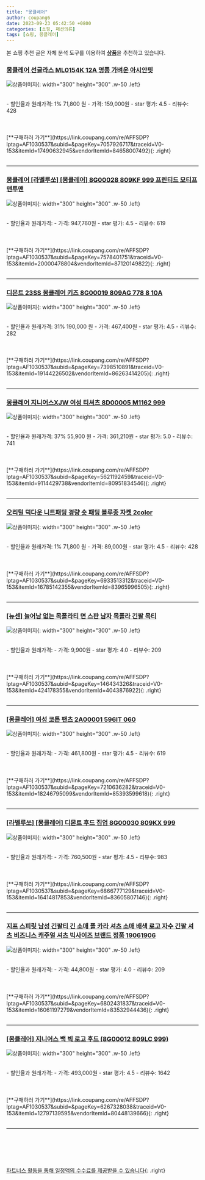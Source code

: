 ```yaml
---
title: "몽클레어"
author: coupang6
date: 2023-09-23 05:42:50 +0800
categories: [쇼핑, 패션의류]
tags: [쇼핑, 몽클레어]
---
```


본 쇼핑 추천 글은 자체 분석 도구를 이용하여 [**상품**](https://link.coupang.com/a/bao1ui)을 추천하고 있습니다.

### [몽클레어 선글라스 ML0154K 12A 명품 가벼운 아시안핏](https://link.coupang.com/re/AFFSDP?lptag=AF1030537&subid=&pageKey=7057926717&traceid=V0-153&itemId=17490632945&vendorItemId=84658007492)

![상품이미지](https://thumbnail8.coupangcdn.com/thumbnails/remote/230x230ex/image/vendor_inventory/3578/fd8102f42692c710b0b4cb49a0ec85310bf3ba1700539b7398a2b47c0915.jpg){: width="300" height="300" .w-50 .left}


<br>
- 할인율과 원래가격: 1%  71,800   원
- 가격: 159,000원
- star 평가: 4.5
- 리뷰수: 428
<br>
<br>
<br>
<br>
[**구매하러 가기**](https://link.coupang.com/re/AFFSDP?lptag=AF1030537&subid=&pageKey=7057926717&traceid=V0-153&itemId=17490632945&vendorItemId=84658007492){: .right}
<br>
<br>

---

### [몽클레어 [라벨루쏘] [몽클레어] 8G00028 809KF 999 프린티드 모티프 맨투맨](https://link.coupang.com/re/AFFSDP?lptag=AF1030537&subid=&pageKey=7578401751&traceid=V0-153&itemId=20000478804&vendorItemId=87120149822)

![상품이미지](https://thumbnail6.coupangcdn.com/thumbnails/remote/230x230ex/image/vendor_inventory/183a/ddaa78b14401acd743eeed53127fe1a024cee7bd0151f714991e78a18a57.jpg){: width="300" height="300" .w-50 .left}


<br>
- 할인율과 원래가격: 
- 가격: 947,760원
- star 평가: 4.5
- 리뷰수: 619
<br>
<br>
<br>
<br>
[**구매하러 가기**](https://link.coupang.com/re/AFFSDP?lptag=AF1030537&subid=&pageKey=7578401751&traceid=V0-153&itemId=20000478804&vendorItemId=87120149822){: .right}
<br>
<br>

---

### [디몬트 23SS 몽클레어 키즈 8G00019 809AG 778 8 10A](https://link.coupang.com/re/AFFSDP?lptag=AF1030537&subid=&pageKey=7398510891&traceid=V0-153&itemId=19144226502&vendorItemId=86263414205)

![상품이미지](https://thumbnail9.coupangcdn.com/thumbnails/remote/230x230ex/image/vendor_inventory/ab78/4c2e748a0d8ebd7032f0faeb0e4fb75a27a460d651e0ea36f7c6cd558b84.jpg){: width="300" height="300" .w-50 .left}


<br>
- 할인율과 원래가격: 31%  190,000   원
- 가격: 467,400원
- star 평가: 4.5
- 리뷰수: 282
<br>
<br>
<br>
<br>
[**구매하러 가기**](https://link.coupang.com/re/AFFSDP?lptag=AF1030537&subid=&pageKey=7398510891&traceid=V0-153&itemId=19144226502&vendorItemId=86263414205){: .right}
<br>
<br>

---

### [몽클레어 지니어스XJW 여성 티셔츠 8D00005 M1162 999](https://link.coupang.com/re/AFFSDP?lptag=AF1030537&subid=&pageKey=5621192459&traceid=V0-153&itemId=9114429738&vendorItemId=80951834546)

![상품이미지](https://thumbnail6.coupangcdn.com/thumbnails/remote/230x230ex/image/vendor_inventory/b08f/82bf2deac23dd4f19769f421767fbaabcf189245c23e1a41ae03314f3379.jpg){: width="300" height="300" .w-50 .left}


<br>
- 할인율과 원래가격: 37%  55,900   원
- 가격: 361,210원
- star 평가: 5.0
- 리뷰수: 741
<br>
<br>
<br>
<br>
[**구매하러 가기**](https://link.coupang.com/re/AFFSDP?lptag=AF1030537&subid=&pageKey=5621192459&traceid=V0-153&itemId=9114429738&vendorItemId=80951834546){: .right}
<br>
<br>

---

### [오리털 덕다운 니트패딩 경량 숏 패딩 블루종 자켓 2color](https://link.coupang.com/re/AFFSDP?lptag=AF1030537&subid=&pageKey=6933513312&traceid=V0-153&itemId=16785142355&vendorItemId=83965996505)

![상품이미지](https://thumbnail9.coupangcdn.com/thumbnails/remote/230x230ex/image/vendor_inventory/9d33/66e050c5fdf16927d22bde49fcac544798048fa3f68b921d0eb513a2d62c.jpeg){: width="300" height="300" .w-50 .left}


<br>
- 할인율과 원래가격: 1%  71,800   원
- 가격: 89,000원
- star 평가: 4.5
- 리뷰수: 428
<br>
<br>
<br>
<br>
[**구매하러 가기**](https://link.coupang.com/re/AFFSDP?lptag=AF1030537&subid=&pageKey=6933513312&traceid=V0-153&itemId=16785142355&vendorItemId=83965996505){: .right}
<br>
<br>

---

### [[뉴센] 늘어남 없는 목폴라티 면 스판 남자 목폴라 긴팔 목티](https://link.coupang.com/re/AFFSDP?lptag=AF1030537&subid=&pageKey=146434326&traceid=V0-153&itemId=424178355&vendorItemId=4043876922)

![상품이미지](https://thumbnail10.coupangcdn.com/thumbnails/remote/230x230ex/image/vendor_inventory/bb26/585cce96d21b172cee44f225e2434cdc9955cd969a2a02a3dae13b061b6f.jpg){: width="300" height="300" .w-50 .left}


<br>
- 할인율과 원래가격: 
- 가격: 9,900원
- star 평가: 4.0
- 리뷰수: 209
<br>
<br>
<br>
<br>
[**구매하러 가기**](https://link.coupang.com/re/AFFSDP?lptag=AF1030537&subid=&pageKey=146434326&traceid=V0-153&itemId=424178355&vendorItemId=4043876922){: .right}
<br>
<br>

---

### [[몽클레어] 여성 코튼 팬츠 2A00001 596IT 060](https://link.coupang.com/re/AFFSDP?lptag=AF1030537&subid=&pageKey=7210636282&traceid=V0-153&itemId=18246795099&vendorItemId=85393599618)

![상품이미지](https://thumbnail9.coupangcdn.com/thumbnails/remote/230x230ex/image/vendor_inventory/5db9/8de13c29fe6763e17a0f6767d3cea5faf499c967812c4ad9ac133666068e.jpg){: width="300" height="300" .w-50 .left}


<br>
- 할인율과 원래가격: 
- 가격: 461,800원
- star 평가: 4.5
- 리뷰수: 619
<br>
<br>
<br>
<br>
[**구매하러 가기**](https://link.coupang.com/re/AFFSDP?lptag=AF1030537&subid=&pageKey=7210636282&traceid=V0-153&itemId=18246795099&vendorItemId=85393599618){: .right}
<br>
<br>

---

### [[라벨루쏘] [몽클레어] 디몬트 후드 집업 8G00030 809KX 999](https://link.coupang.com/re/AFFSDP?lptag=AF1030537&subid=&pageKey=6866777129&traceid=V0-153&itemId=16414817853&vendorItemId=83605807146)

![상품이미지](https://thumbnail8.coupangcdn.com/thumbnails/remote/230x230ex/image/vendor_inventory/4ece/f3150f67fb576586e92f330cf45ac9575ba1dd9aa6e88a0ff3406f63771d.jpg){: width="300" height="300" .w-50 .left}


<br>
- 할인율과 원래가격: 
- 가격: 760,500원
- star 평가: 4.5
- 리뷰수: 983
<br>
<br>
<br>
<br>
[**구매하러 가기**](https://link.coupang.com/re/AFFSDP?lptag=AF1030537&subid=&pageKey=6866777129&traceid=V0-153&itemId=16414817853&vendorItemId=83605807146){: .right}
<br>
<br>

---

### [지프 스피릿 남성 긴팔티 긴 소매 폴 카라 셔츠 소매 배색 로고 자수 긴팔 셔츠 비즈니스 캐주얼 셔츠 빅사이즈 브랜드 정품 19061906](https://link.coupang.com/re/AFFSDP?lptag=AF1030537&subid=&pageKey=6802431837&traceid=V0-153&itemId=16061197279&vendorItemId=83532944436)

![상품이미지](https://thumbnail8.coupangcdn.com/thumbnails/remote/230x230ex/image/vendor_inventory/52d1/943a46fcb3907051a46090a48d2b6b103556aa3e37c55bd92f2a3f825ea7.jpg){: width="300" height="300" .w-50 .left}


<br>
- 할인율과 원래가격: 
- 가격: 44,800원
- star 평가: 4.0
- 리뷰수: 209
<br>
<br>
<br>
<br>
[**구매하러 가기**](https://link.coupang.com/re/AFFSDP?lptag=AF1030537&subid=&pageKey=6802431837&traceid=V0-153&itemId=16061197279&vendorItemId=83532944436){: .right}
<br>
<br>

---

### [[몽클레어] 지니어스 백 빅 로고 후드 (8G00012 809LC 999)](https://link.coupang.com/re/AFFSDP?lptag=AF1030537&subid=&pageKey=6267328038&traceid=V0-153&itemId=12797139595&vendorItemId=80448139666)

![상품이미지](https://thumbnail9.coupangcdn.com/thumbnails/remote/230x230ex/image/vendor_inventory/4353/282c323ffd09dc8ebe2f9cfb913e128a8a731a72ffa7ed09f086cd0d329e.jpg){: width="300" height="300" .w-50 .left}


<br>
- 할인율과 원래가격: 
- 가격: 493,000원
- star 평가: 4.5
- 리뷰수: 1642
<br>
<br>
<br>
<br>
[**구매하러 가기**](https://link.coupang.com/re/AFFSDP?lptag=AF1030537&subid=&pageKey=6267328038&traceid=V0-153&itemId=12797139595&vendorItemId=80448139666){: .right}
<br>
<br>

---
<br><br><br><br><br> [파트너스 활동을 통해 일정액의 수수료를 제공받을 수 있습니다](https://link.coupang.com/a/bao1ui){: .right}